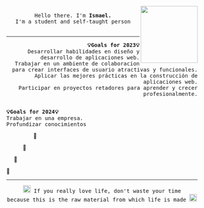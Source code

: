 <p align="center">
  <br>
  <br>
  <br>
  <img src="https://media.giphy.com/media/ssm0SSwVbICGc/giphy.gif" width="150" align= "right"/>
   <br>
  <samp>Hello there. I'm <strong>Ismael.</strong><br> I'm a student and self-taught person</samp>
  <br>
  <br

</p>

------------


<p align ="right">
<samp><strong>💡Goals for 2023💡</samp></strong><br>
<samp> Desarrollar habilidades en diseño y desarrollo de aplicaciones web.</samp><br>
<samp> Trabajar en un ambiente de colaboracion para crear interfaces de usuario atractivas y funcionales.</samp><br>
<samp> Aplicar las mejores prácticas en la construcción de aplicaciones web.</samp><br>
<samp> Participar en proyectos retadores para aprender y crecer profesionalmente.</samp><br>
<br/>

  
<samp><strong>💡Goals for 2024💡</samp></strong><br>
<samp>Trabajar en una empresa.</samp><br>
<samp>Profundizar conocimientos</samp>
</p>

 <p align ="left">&nbsp &nbsp &nbsp &nbsp &nbsp &nbsp &nbsp &nbsp &nbsp 🚀</p>
 <p align ="left"> &nbsp &nbsp &nbsp &nbsp &nbsp &nbsp🚀</p>
 <p align ="left"> &nbsp &nbsp &nbsp🚀</p>
 <p align ="left">🚀</p>
 
------------

<p align ="center">
<img src="https://media.giphy.com/media/NpC4ON7QVoznhNOzIY/giphy.gif" width="20" /><samp> If you really love life, don't waste your time <br> because this is the raw material from which life is made  </samp><img src="https://media.giphy.com/media/NpC4ON7QVoznhNOzIY/giphy.gif" width="20" />
</p>
